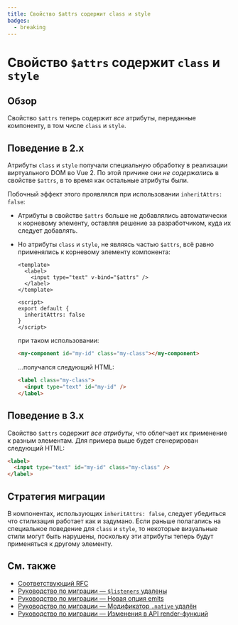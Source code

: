 ```yaml
---
title: Свойство $attrs содержит class и style
badges:
  - breaking
---
```


# Свойство `$attrs` содержит `class` и `style` <MigrationBadges :badges="$frontmatter.badges" />

## Обзор

Свойство `$attrs` теперь содержит _все_ атрибуты, переданные компоненту, в том числе `class` и `style`.

## Поведение в 2.x

Атрибуты `class` и `style` получали специальную обработку в реализации виртуального DOM во Vue 2. По этой причине они _не содержались_ в свойстве `$attrs`, в то время как остальные атрибуты были.

Побочный эффект этого проявлялся при использовании `inheritAttrs: false`:

- Атрибуты в свойстве `$attrs` больше не добавлялись автоматически к корневому элементу, оставляя решение за разработчиком, куда их следует добавлять.
- Но атрибуты `class` и `style`, не являясь частью `$attrs`, всё равно применялись к корневому элементу компонента:

  ```vue
  <template>
    <label>
      <input type="text" v-bind="$attrs" />
    </label>
  </template>

  <script>
  export default {
    inheritAttrs: false
  }
  </script>
  ```

  при таком использовании:

  ```html
  <my-component id="my-id" class="my-class"></my-component>
  ```

  ...получался следующий HTML:

  ```html
  <label class="my-class">
    <input type="text" id="my-id" />
  </label>
  ```

## Поведение в 3.x

Свойство `$attrs` содержит _все атрибуты_, что облегчает их применение к разным элементам. Для примера выше будет сгенерирован следующий HTML:

```html
<label>
  <input type="text" id="my-id" class="my-class" />
</label>
```

## Стратегия миграции

В компонентах, использующих `inheritAttrs: false`, следует убедиться что стилизация работает как и задумано. Если раньше полагались на специальное поведение для `class` и `style`, то некоторые визуальные стили могут быть нарушены, поскольку эти атрибуты теперь будут применяться к другому элементу.

## См. также

- [Соответствующий RFC](https://github.com/vuejs/rfcs/blob/master/active-rfcs/0031-attr-fallthrough.md)
- [Руководство по миграции — `$listeners` удалены](listeners-removed.md)
- [Руководство по миграции — Новая опция emits](emits-option.md)
- [Руководство по миграции — Модификатор `.native` удалён](v-on-native-modifier-removed.md)
- [Руководство по миграции — Изменения в API render-функций](render-function-api.md)
